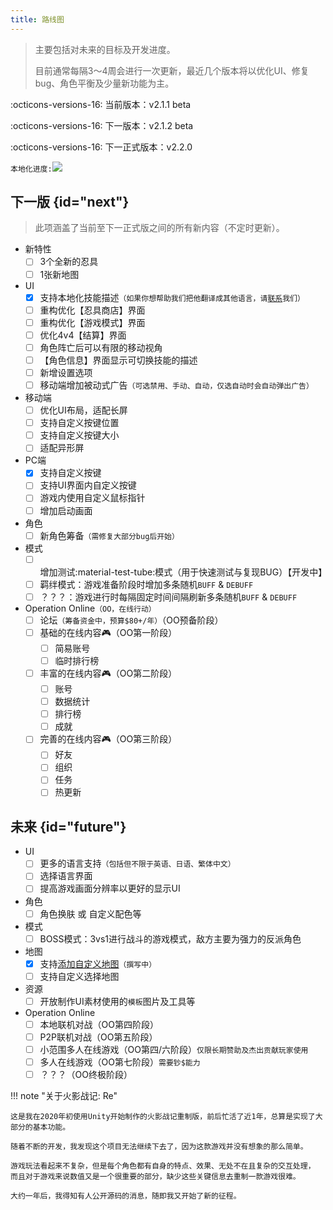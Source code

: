 ```yaml
---
title: 路线图
---
```


> 主要包括对未来的目标及开发进度。
>
> 目前通常每隔3～4周会进行一次更新，最近几个版本将以优化UI、修复bug、角色平衡及少量新功能为主。

:octicons-versions-16: 当前版本：v2.1.1 beta

:octicons-versions-16: 下一版本：v2.1.2 beta

:octicons-versions-16: 下一正式版本：v2.2.0

`本地化进度:`<a title="Crowdin" target="_blank" href="https://zh.crowdin.com/project/nsv2"><img src="https://badges.crowdin.net/nsv2/localized.svg"></a>

## 下一版 {id="next"}

> 此项涵盖了当前至下一正式版之间的所有新内容（不定时更新）。

- 新特性
    - [ ] 3个全新的忍具
    - [ ] 1张新地图
- UI
    - [x] 支持本地化技能描述`（如果你想帮助我们把他翻译成其他语言，请`[`联系`](../about/index.md#contact)`我们）`
    - [ ] 重构优化【忍具商店】界面
    - [ ] 重构优化【游戏模式】界面
    - [ ] 优化4v4【结算】界面
    - [ ] 角色阵亡后可以有限的移动视角
    - [ ] 【角色信息】界面显示可切换技能的描述
    - [ ] 新增设置选项
    - [ ] 移动端增加被动式广告`（可选禁用、手动、自动，仅选自动时会自动弹出广告）`
- 移动端
    - [ ] 优化UI布局，适配长屏
    - [ ] 支持自定义按键位置
    - [ ] 支持自定义按键大小
    - [ ] 适配异形屏
- PC端
    - [x] 支持自定义按键
    - [ ] 支持UI界面内自定义按键
    - [ ] 游戏内使用自定义鼠标指针
    - [ ] 增加启动画面
- 角色
    - [ ] 新角色筹备`（需修复大部分bug后开始）`
- 模式
    - [ ] 增加测试:material-test-tube:模式（用于快速测试与复现BUG）【开发中】
    - [ ] 羁绊模式：游戏准备阶段时增加多条随机`BUFF` & `DEBUFF`
    - [ ] ？？？：游戏进行时每隔固定时间间隔刷新多条随机`BUFF` & `DEBUFF`
- Operation Online`（OO，在线行动）`
    - [ ] 论坛`（筹备资金中，预算$80+/年）`（OO预备阶段）
    - [ ] 基础的在线内容:video_game:（OO第一阶段）
        - [ ] 简易账号
        - [ ] 临时排行榜
    - [ ] 丰富的在线内容:video_game:（OO第二阶段）
        - [ ] 账号
        - [ ] 数据统计
        - [ ] 排行榜
        - [ ] 成就
    - [ ] 完善的在线内容:video_game:（OO第三阶段）
        - [ ] 好友
        - [ ] 组织
        - [ ] 任务
        - [ ] 热更新

## 未来 {id="future"}

- UI
    - [ ] 更多的语言支持`（包括但不限于英语、日语、繁体中文）`
    - [ ] 选择语言界面
    - [ ] 提高游戏画面分辨率以更好的显示UI
- 角色
    - [ ] 角色换肤 或 自定义配色等
- 模式
    - [ ] BOSS模式：3vs1进行战斗的游戏模式，敌方主要为强力的反派角色
- 地图
    - [x] 支持[添加自定义地图](/tutorials/add-custom-map)`（撰写中）`
    - [ ] 支持自定义选择地图
- 资源
    - [ ] 开放制作UI素材使用的`模板`图片及工具等
- Operation Online
    - [ ] 本地联机对战（OO第四阶段）
    - [ ] P2P联机对战（OO第五阶段）
    - [ ] 小范围多人在线游戏（OO第四/六阶段）`仅限长期赞助及杰出贡献玩家使用`
    - [ ] 多人在线游戏（OO第七阶段）`需要钞$能力`
    - [ ] ？？？（OO终极阶段）

!!! note "关于火影战记: Re"

    这是我在2020年初使用Unity开始制作的火影战记重制版，前后忙活了近1年，总算是实现了大部分的基本功能。

    随着不断的开发，我发现这个项目无法继续下去了，因为这款游戏并没有想象的那么简单。

    游戏玩法看起来不复杂，但是每个角色都有自身的特点、效果、无处不在且复杂的交互处理，
    而且对于游戏来说数值又是一个很重要的部分，缺少这些关键信息去重制一款游戏很难。

    大约一年后，我得知有人公开源码的消息，随即我又开始了新的征程。

